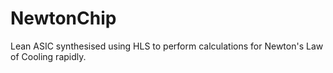 # NewtonChip
Lean ASIC synthesised using HLS to perform calculations for Newton's Law of Cooling rapidly.
